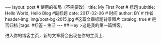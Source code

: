 --- layout: post # 使用的布局（不需要改） 
title: My First Post # 标题 
subtitle: Hello World, Hello Blog #副标题 
date: 2017-02-06 # 时间 
author: BY # 作者 
header-img: img/post-bg-2015.jpg #这篇文章标题背景图片 
catalog: true # 是否归档 
]tags: #标签 - 生活 --- ## Hey >这是我的第一篇博客。 

进入你的博客主页，新的文章将会出现在你的主页上.

